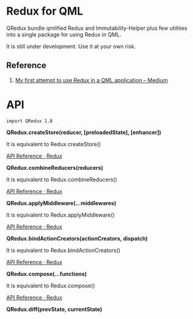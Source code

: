 Redux for QML
=============

QRedux bundle qmlified Redux and Immutability-Helper plus few utilities into a single package for using Redux in QML.  

It is still under development. Use it at your own risk.

Reference
---------

1. [My first attempt to use Redux in a QML application – Medium](https://medium.com/@benlaud/my-first-attempt-to-use-redux-in-a-qml-application-dc7a21689fb#.w3i809t7m)

API
===

```
import QRedux 1.0
```

**QRedux.createStore(reducer, [preloadedState], [enhancer])**

It is equivalent to Redux.createStore()

[API Reference ‧ Redux](http://redux.js.org/docs/api/)

**QRedux.combineReducers(reducers)**

It is equivalent to Redux.combineReducers()

[API Reference ‧ Redux](http://redux.js.org/docs/api/)

**QRedux.applyMiddleware(...middlewares)**

It is equivalent to Redux.applyMiddleware()

[API Reference ‧ Redux](http://redux.js.org/docs/api/)

**QRedux.bindActionCreators(actionCreators, dispatch)**

It is equivalent to Redux.bindActionCreators()

[API Reference ‧ Redux](http://redux.js.org/docs/api/)

**QRedux.compose(...functions)**

It is equivalent to Redux.compose()

[API Reference ‧ Redux](http://redux.js.org/docs/api/)



**QRedux.diff(prevState, currentState)**


